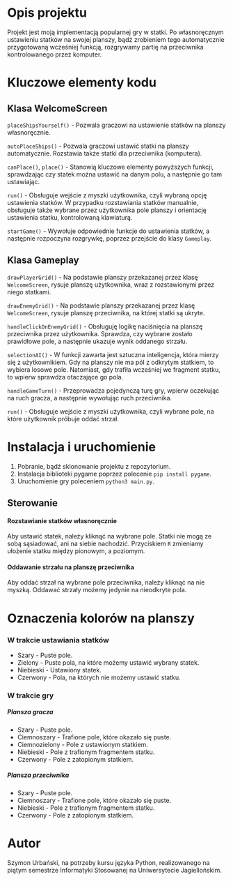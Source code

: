 # Opis projektu
Projekt jest moją implementacją popularnej gry w statki.
Po własnoręcznym ustawieniu statków na swojej planszy, bądź zrobieniem tego automatycznie przygotowaną wcześniej funkcją, rozgrywamy partię na przeciwnika kontrolowanego przez komputer.

# Kluczowe elementy kodu

## Klasa WelcomeScreen
`placeShipsYourself()` - Pozwala graczowi na ustawienie statków na planszy własnoręcznie.  

`autoPlaceShips()` - Pozwala graczowi ustawić statki na planszy automatycznie. Rozstawia także statki dla przeciwnika (komputera).  

`canPlace()`, `place()` - Stanowią kluczowe elementy powyższych funkcji, sprawdzając czy statek można ustawić na danym polu, a następnie go tam ustawiając.  

`run()` - Obsługuje wejście z myszki użytkownika, czyli wybraną opcję ustawienia statków. W przypadku rozstawiania statków manualnie, obsługuje także wybrane przez użytkownika pole planszy i orientację ustawienia statku, kontrolowaną klawiaturą.

`startGame()` - Wywołuje odpowiednie funkcje do ustawienia statków, a następnie rozpoczyna rozgrywkę, poprzez przejście do klasy `Gameplay`.

## Klasa Gameplay
`drawPlayerGrid()` - Na podstawie planszy przekazanej przez klasę `WelcomeScreen`, rysuje planszę użytkownika, wraz z rozstawionymi przez niego statkami.  

`drawEnemyGrid()` - Na podstawie planszy przekazanej przez klasę `WelcomeScreen`, rysuje planszę przeciwnika, na której statki są ukryte.  

`handleClickOnEnemyGrid()` - Obsługuję logikę naciśnięcia na planszę przeciwnika przez użytkownika. Sprawdza, czy wybrane zostało prawidłowe pole, a następnie ukazuje wynik oddanego strzału.  

`selectionAI()` - W funkcji zawarta jest sztuczna inteligencja, która mierzy się z użytkownikiem. Gdy na planszy nie ma pól z odkrytym statkiem, to wybiera losowe pole. Natomiast, gdy trafiła wcześniej we fragment statku, to wpierw sprawdza otaczające go pola.  

`handleGameTurn()` - Przeprowadza pojedynczą turę gry, wpierw oczekując na ruch gracza, a następnie wywołując ruch przeciwnika.  

`run()` - Obsługuje wejście z myszki użytkownika, czyli wybrane pole, na które użytkownik próbuje oddać strzał.

# Instalacja i uruchomienie
1. Pobranie, bądź sklonowanie projektu z repozytorium.
2. Instalacja biblioteki pygame poprzez polecenie `pip install pygame`.
3. Uruchomienie gry poleceniem `python3 main.py`.

## Sterowanie
#### Rozstawianie statków własnoręcznie
Aby ustawić statek, należy kliknąć na wybrane pole. Statki nie mogą ze sobą sąsiadować, ani na siebie nachodzić.
Przyciskiem `R` zmieniamy ułożenie statku między pionowym, a poziomym.

#### Oddawanie strzału na planszę przeciwnika
Aby oddać strzał na wybrane pole przeciwnika, należy kliknąć na nie myszką. Oddawać strzały możemy jedynie na nieodkryte pola.

# Oznaczenia kolorów na planszy
### W trakcie ustawiania statków
- Szary - Puste pole.
- Zielony - Puste pola, na które możemy ustawić wybrany statek.
- Niebieski - Ustawiony statek.
- Czerwony - Pola, na których nie możemy ustawić statku.

### W trakcie gry
##### Plansza gracza
- Szary - Puste pole.
- Ciemnoszary - Trafione pole, które okazało się puste.
- Ciemnozielony - Pole z ustawionym statkiem.
- Niebieski - Pole z trafionym fragmentem statku.
- Czerwony - Pole z zatopionym statkiem.
##### Plansza przeciwnika
- Szary - Puste pole.
- Ciemnoszary - Trafione pole, które okazało się puste.
- Niebieski - Pole z trafionym fragmentem statku.
- Czerwony - Pole z zatopionym statkiem.

# Autor
Szymon Urbański, na potrzeby kursu języka Python, realizowanego na piątym semestrze Informatyki Stosowanej na Uniwersytecie Jagiellońskim.